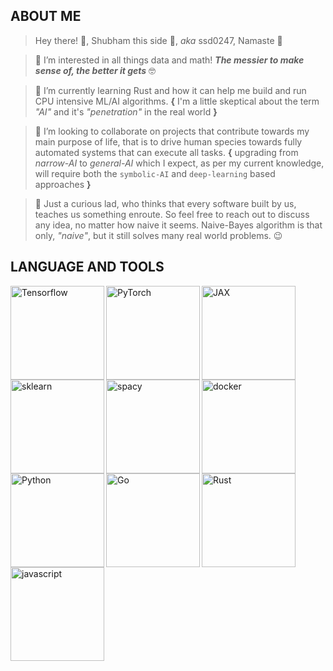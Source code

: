 ABOUT ME 
--- 

> Hey there! 👋, Shubham this side 👨, *aka* ssd0247, Namaste 🙏  

> 👀 I’m interested in all things data and math! ***The messier to make sense of, the better it gets*** 🤓  

> 🌱 I’m currently learning Rust and how it can help me build and run CPU intensive ML/AI algorithms. **{** I'm a little skeptical about the term *"AI"* and it's *"penetration"* in the real world **}**  

> 💞️ I’m looking to collaborate on projects that contribute towards my main purpose of life, that is to drive human species towards fully automated systems that can execute all tasks. **{** upgrading from *narrow-AI* to *general-AI* which I expect, as per my current knowledge, will require both the `symbolic-AI` and `deep-learning` based approaches **}**

> 🤔 Just a curious lad, who thinks that every software built by us, teaches us something enroute. So feel free to reach out to discuss any idea, no matter how naive it seems. Naive-Bayes algorithm is that only, *"naive"*, but it still solves many real world problems. 😉   


LANGUAGE AND TOOLS
---

<img align="left" alt="Tensorflow" width="150px" src="https://upload.wikimedia.org/wikipedia/commons/thumb/a/ab/TensorFlow_logo.svg/2560px-TensorFlow_logo.svg.png" /> <!-- Tensorflow -->
<img align="left" alt="PyTorch" width="150px" src="https://upload.wikimedia.org/wikipedia/commons/c/c6/PyTorch_logo_black.svg" /> <!-- PyTorch -->
<img align="left" alt="JAX" width="150px" src="https://upload.wikimedia.org/wikipedia/commons/thumb/8/86/Google_JAX_logo.svg/512px-Google_JAX_logo.svg.png?20220620133514" /> <!-- JAX -->
<img align="left" alt="sklearn" width="150px" src="https://upload.wikimedia.org/wikipedia/commons/thumb/0/05/Scikit_learn_logo_small.svg/260px-Scikit_learn_logo_small.svg.png?20180808062052" /> <!-- Sklearn -->
<img align="left" alt="spacy" width="150px" src="https://upload.wikimedia.org/wikipedia/commons/thumb/8/88/SpaCy_logo.svg/512px-SpaCy_logo.svg.png?20161218210724" /> <!-- spaCy -->

<img align="left" alt="docker" width="150px" src="https://upload.wikimedia.org/wikipedia/commons/thumb/4/4e/Docker_%28container_engine%29_logo.svg/610px-Docker_%28container_engine%29_logo.svg.png?20161017201350" /> <!-- Docker -->

<img align="left" alt="Python" width="150px" src="https://upload.wikimedia.org/wikipedia/commons/thumb/c/c3/Python-logo-notext.svg/115px-Python-logo-notext.svg.png?20220821155029" /> <!-- Python -->
<img align="left" alt="Go" width="150px" src="https://upload.wikimedia.org/wikipedia/commons/thumb/0/05/Go_Logo_Blue.svg/512px-Go_Logo_Blue.svg.png?20191207190041" /> <!-- Go -->
<img align="left" alt="Rust" width="150px" src="https://upload.wikimedia.org/wikipedia/commons/thumb/d/d5/Rust_programming_language_black_logo.svg/106px-Rust_programming_language_black_logo.svg.png?20220508043311" /> <!-- Rust -->
<img align="left" alt="javascript" width="150px" src="https://upload.wikimedia.org/wikipedia/commons/thumb/9/99/Unofficial_JavaScript_logo_2.svg/512px-Unofficial_JavaScript_logo_2.svg.png?20141107110902" /> <!-- JavaScript -->

